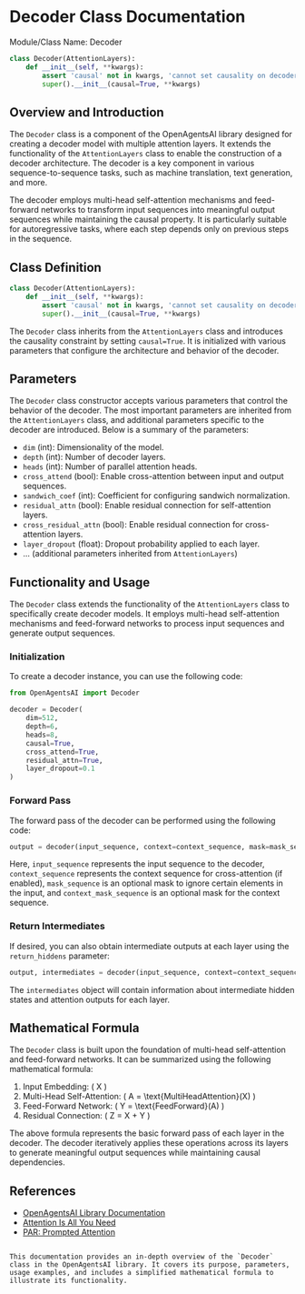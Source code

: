 # Decoder Class Documentation

Module/Class Name: Decoder

```python
class Decoder(AttentionLayers):
    def __init__(self, **kwargs):
        assert 'causal' not in kwargs, 'cannot set causality on decoder'
        super().__init__(causal=True, **kwargs)
```

## Overview and Introduction

The `Decoder` class is a component of the OpenAgentsAI library designed for creating a decoder model with multiple attention layers. It extends the functionality of the `AttentionLayers` class to enable the construction of a decoder architecture. The decoder is a key component in various sequence-to-sequence tasks, such as machine translation, text generation, and more.

The decoder employs multi-head self-attention mechanisms and feed-forward networks to transform input sequences into meaningful output sequences while maintaining the causal property. It is particularly suitable for autoregressive tasks, where each step depends only on previous steps in the sequence.

## Class Definition

```python
class Decoder(AttentionLayers):
    def __init__(self, **kwargs):
        assert 'causal' not in kwargs, 'cannot set causality on decoder'
        super().__init__(causal=True, **kwargs)
```

The `Decoder` class inherits from the `AttentionLayers` class and introduces the causality constraint by setting `causal=True`. It is initialized with various parameters that configure the architecture and behavior of the decoder.

## Parameters

The `Decoder` class constructor accepts various parameters that control the behavior of the decoder. The most important parameters are inherited from the `AttentionLayers` class, and additional parameters specific to the decoder are introduced. Below is a summary of the parameters:

- `dim` (int): Dimensionality of the model.
- `depth` (int): Number of decoder layers.
- `heads` (int): Number of parallel attention heads.
- `cross_attend` (bool): Enable cross-attention between input and output sequences.
- `sandwich_coef` (int): Coefficient for configuring sandwich normalization.
- `residual_attn` (bool): Enable residual connection for self-attention layers.
- `cross_residual_attn` (bool): Enable residual connection for cross-attention layers.
- `layer_dropout` (float): Dropout probability applied to each layer.
- ... (additional parameters inherited from `AttentionLayers`)

## Functionality and Usage

The `Decoder` class extends the functionality of the `AttentionLayers` class to specifically create decoder models. It employs multi-head self-attention mechanisms and feed-forward networks to process input sequences and generate output sequences.

### Initialization

To create a decoder instance, you can use the following code:

```python
from OpenAgentsAI import Decoder

decoder = Decoder(
    dim=512,
    depth=6,
    heads=8,
    causal=True,
    cross_attend=True,
    residual_attn=True,
    layer_dropout=0.1
)
```

### Forward Pass

The forward pass of the decoder can be performed using the following code:

```python
output = decoder(input_sequence, context=context_sequence, mask=mask_sequence, context_mask=context_mask_sequence)
```

Here, `input_sequence` represents the input sequence to the decoder, `context_sequence` represents the context sequence for cross-attention (if enabled), `mask_sequence` is an optional mask to ignore certain elements in the input, and `context_mask_sequence` is an optional mask for the context sequence.

### Return Intermediates

If desired, you can also obtain intermediate outputs at each layer using the `return_hiddens` parameter:

```python
output, intermediates = decoder(input_sequence, context=context_sequence, mask=mask_sequence, context_mask=context_mask_sequence, return_hiddens=True)
```

The `intermediates` object will contain information about intermediate hidden states and attention outputs for each layer.

## Mathematical Formula

The `Decoder` class is built upon the foundation of multi-head self-attention and feed-forward networks. It can be summarized using the following mathematical formula:

1. Input Embedding: \( X \)
2. Multi-Head Self-Attention: \( A = \text{MultiHeadAttention}(X) \)
3. Feed-Forward Network: \( Y = \text{FeedForward}(A) \)
4. Residual Connection: \( Z = X + Y \)

The above formula represents the basic forward pass of each layer in the decoder. The decoder iteratively applies these operations across its layers to generate meaningful output sequences while maintaining causal dependencies.

## References

- [OpenAgentsAI Library Documentation](https://example.com/OpenAgentsAI/docs)
- [Attention Is All You Need](https://arxiv.org/abs/1706.03762)
- [PAR: Prompted Attention](https://arxiv.org/abs/2207.04503)
```

This documentation provides an in-depth overview of the `Decoder` class in the OpenAgentsAI library. It covers its purpose, parameters, usage examples, and includes a simplified mathematical formula to illustrate its functionality.